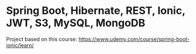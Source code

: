# Spring Boot, Hibernate, REST, Ionic, JWT, S3, MySQL, MongoDB 

Project based on this course: https://www.udemy.com/course/spring-boot-ionic/learn/
